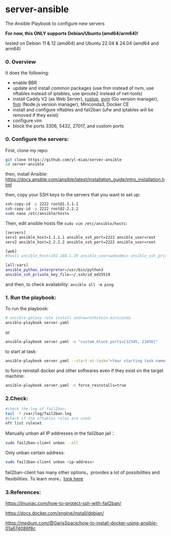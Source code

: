 # server-ansible

The Ansible Playbook to configure new servers

**For now, this ONLY supports Debian/Ubuntu (amd64/arm64)!**

tested on Debian 11 & 12 (amd64) and Ubuntu 22.04 & 24.04 (amd64 and arm64)

### 0. Overview

It does the following:

- enable BBR
- update and install common packages (use fnm instead of nvm, use nftables instead of iptables, use iproute2 instead of net-tools)
- install Caddy V2 (as Web Server), [rustup](https://www.rust-lang.org/tools/install), [gvm](https://github.com/moovweb/gvm) (Go version manager), [fnm](https://github.com/Schniz/fnm) (Node.js version manager), Minconda3, Docker CE
- install and configure nftables and fail2ban (ufw and iptables will be removed if they exist)
- configure vim
- block the ports 3306, 5432, 27017, and custom ports

### 0. Configure the servers:


First, clone my repo:

```bash
git clone https://github.com/yl-miao/server-ansible
cd server-ansible
```

then, install Ansible: https://docs.ansible.com/ansible/latest/installation_guide/intro_installation.html

then, copy your SSH keys to the servers that you want to set up:

```bash
ssh-copy-id -p 2222 root@1.1.1.1
ssh-copy-id -p 2222 root@2.2.2.2
sudo nano /etc/ansible/hosts
```

Then, edit ansible hosts file `sudo vim /etc/ansible/hosts`:

```bash
[servers]
serv1 ansible_host=1.1.1.1 ansible_ssh_port=2222 ansible_user=root
serv2 ansible_host=2.2.2.2 ansible_ssh_port=2222 ansible_user=root

[web]
#host1 ansible_host=192.168.1.20 ansible_user=webadmin ansible_ssh_private_key_file=/path/to/webkey

[all:vars]
ansible_python_interpreter=/usr/bin/python3
ansible_ssh_private_key_file=~/.ssh/id_ed25519
```

and then, to check availability: `ansible all -m ping`


### 1. Run the playbook:

To run the playbook:

```bash
# ansible-galaxy role install andrewrothstein.miniconda
ansible-playbook server.yaml
```

or

```bash
ansible-playbook server.yaml -e "custom_block_ports=[12345, 23456]"
```

to start at task:

```bash
ansible-playbook server.yaml --start-at-task="<Your starting task name>"
```

to force reinstall docker and other softwares even if they exist on the target machine:

```bash
ansible-playbook server.yaml -e force_reinstalls=true
```

### 2.Check:

```bash
#check the log of fail2ban:
tail -f /var/log/fail2ban.log
#check if the nftables rules are used:
nft list ruleset
```

Manually unban all IP addresses in the fail2ban jail：

```bash
sudo fail2ban-client unban --all
```

Only unban certain address:

```bash
sudo fail2ban-client unban <ip-address>
```

fail2ban-client has many other options，provides a lot of possibilities and flexibilities. To learn more，[look here](https://manpages.debian.org/testing/fail2ban/fail2ban-client.1.en.html)

### 3.References:

https://linuxiac.com/how-to-protect-ssh-with-fail2ban/

https://docs.docker.com/engine/install/debian/

https://medium.com/@GarisSpace/how-to-install-docker-using-ansible-01a674086f8c
